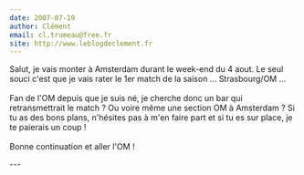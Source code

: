 ```yaml
---
date: 2007-07-19
author: Clément
email: cl.trumeau@free.fr
site: http://www.leblogdeclement.fr
---
```


<p>Salut, je vais monter à Amsterdam durant le week-end du 4 aout. Le seul souci c'est que je vais rater le 1er match de la saison ... Strasbourg/OM ...<br />
<br />
Fan de l'OM depuis que je suis né, je cherche donc un bar qui retransmettrait le match ? Ou voire même une section OM à Amsterdam ? Si tu as des bons plans, n'hésites pas à m'en faire part et si tu es sur place, je te paierais un coup !<br />
<br />
Bonne continuation et aller l'OM !</p>
---